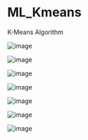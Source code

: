 # ML_Kmeans
K-Means Algorithm
<p align="center">

  ![image](https://user-images.githubusercontent.com/93954052/161167701-ed48b05e-abb5-4239-9861-93f38e183369.png)

  ![image](https://user-images.githubusercontent.com/93954052/161167980-d51b57c7-b0c9-467f-95cc-2085f7379565.png)

  ![image](https://user-images.githubusercontent.com/93954052/161167943-89982ad2-9d76-41f1-965f-8361f9aac9da.png)

  ![image](https://user-images.githubusercontent.com/93954052/155263045-2d5aa6ad-e10b-44b5-9d1a-0dfdff070268.png)

  ![image](https://user-images.githubusercontent.com/93954052/161167516-7766a973-e49b-4331-8b2d-2f461879eaed.png)

  ![image](https://user-images.githubusercontent.com/93954052/161167545-8a0f8bcb-6a92-4a06-b90d-e24938ece2e1.png)

  ![image](https://user-images.githubusercontent.com/93954052/161167589-4cfbfb77-47e9-4361-8cb8-ea44a800302c.png)

</p>
